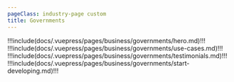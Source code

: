 ```yaml
---
pageClass: industry-page custom
title: Governments
---
```


!!!include(docs/.vuepress/pages/business/governments/hero.md)!!!
!!!include(docs/.vuepress/pages/business/governments/use-cases.md)!!!
!!!include(docs/.vuepress/pages/business/governments/testimonials.md)!!!
!!!include(docs/.vuepress/pages/business/governments/start-developing.md)!!!

<script>
import VueSlickCarousel from 'vue-slick-carousel';
import 'vue-slick-carousel/dist/vue-slick-carousel.css';
import 'vue-slick-carousel/dist/vue-slick-carousel-theme.css';
import TabSection from "../.vuepress/components/TabSection";
import Accordion from "../.vuepress/components/simple-accordion/accordion";
import AccordionItem from "../.vuepress/components/simple-accordion/accordion-item";
import useCasesTab from "../.vuepress/mixins/useCasesTab.js";

export default {
  components: {
    VueSlickCarousel, AccordionItem, Accordion, TabSection
  },
  data() {
    return {
      options: {
        dots: true,
        arrows: true,
        dotsClass: 'testimonials__dots',
        infinite: false,
        speed: 500,
        slidesToShow: 1,
      },
      borderedLink: false,
      accentLink: {
        text: 'Start developing',
      },
      tabs: [
          'P2P Transfers',
          'Disbursements',
          'Bill Payments'
      ],
      activeTabName: '',
    }
  },
  mixins: [useCasesTab],
}
</script>


